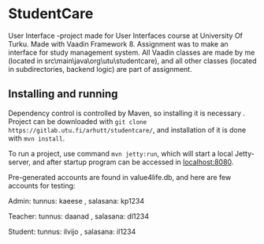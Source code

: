 # StudentCare

User Interface -project made for User Interfaces course at University Of Turku. Made with Vaadin Framework 8. Assignment was to make an interface for study management system.
All Vaadin classes are made by me (located in src\main\java\org\utu\studentcare), and all other classes (located in subdirectories, backend logic) are part of assignment.

## Installing and running

Dependency control is controlled by Maven, so installing it is necessary [](https://maven.apache.org/). 
Project can be downloaded with `git clone https://gitlab.utu.fi/arhutt/studentcare/`, and installation of it is done with `mvn install`.

To run a project, use command `mvn jetty:run`, which will start a local Jetty-server, and after startup program can be accessed in [localhost:8080](localhost:8080).

Pre-generated accounts are found in value4life.db, and here are few accounts for testing:

Admin: tunnus: kaeese , salasana: kp1234

Teacher: tunnus: daanad , salasana: dl1234

Student: tunnus: ilvijo , salasana: il1234
